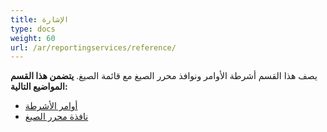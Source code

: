```yaml
---
title: الإشارة
type: docs
weight: 60
url: /ar/reportingservices/reference/
---
```


يصف هذا القسم أشرطة الأوامر ونوافذ محرر الصيغ مع قائمة الصيغ.
**يتضمن هذا القسم المواضيع التالية:** 
- [أوامر الأشرطة](/cells/ar/reportingservices/command-bars/)
- [نافذة محرر الصيغ](/cells/ar/reportingservices/formula-editor-window/)
